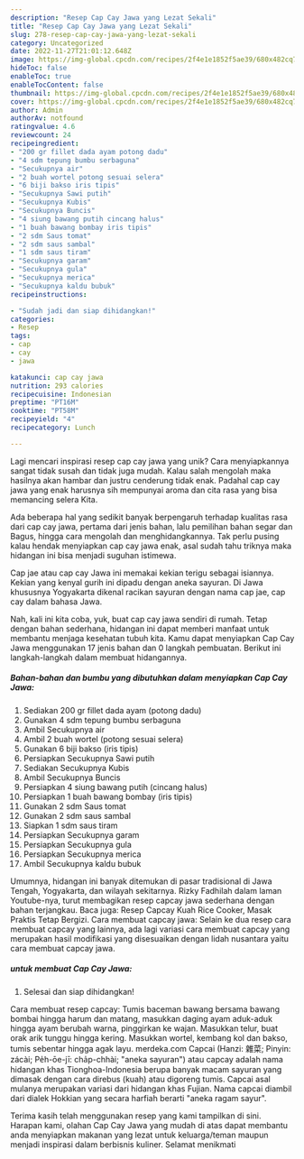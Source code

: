 ```yaml
---
description: "Resep Cap Cay Jawa yang Lezat Sekali"
title: "Resep Cap Cay Jawa yang Lezat Sekali"
slug: 278-resep-cap-cay-jawa-yang-lezat-sekali
category: Uncategorized
date: 2022-11-27T21:01:12.648Z
image: https://img-global.cpcdn.com/recipes/2f4e1e1852f5ae39/680x482cq70/cap-cay-jawa-foto-resep-utama.jpg
hideToc: false
enableToc: true
enableTocContent: false
thumbnail: https://img-global.cpcdn.com/recipes/2f4e1e1852f5ae39/680x482cq70/cap-cay-jawa-foto-resep-utama.jpg
cover: https://img-global.cpcdn.com/recipes/2f4e1e1852f5ae39/680x482cq70/cap-cay-jawa-foto-resep-utama.jpg
author: Admin
authorAv: notfound
ratingvalue: 4.6
reviewcount: 24
recipeingredient:
- "200 gr fillet dada ayam potong dadu"
- "4 sdm tepung bumbu serbaguna"
- "Secukupnya air"
- "2 buah wortel potong sesuai selera"
- "6 biji bakso iris tipis"
- "Secukupnya Sawi putih"
- "Secukupnya Kubis"
- "Secukupnya Buncis"
- "4 siung bawang putih cincang halus"
- "1 buah bawang bombay iris tipis"
- "2 sdm Saus tomat"
- "2 sdm saus sambal"
- "1 sdm saus tiram"
- "Secukupnya garam"
- "Secukupnya gula"
- "Secukupnya merica"
- "Secukupnya kaldu bubuk"
recipeinstructions:

- "Sudah jadi dan siap dihidangkan!"
categories:
- Resep
tags:
- cap
- cay
- jawa

katakunci: cap cay jawa 
nutrition: 293 calories
recipecuisine: Indonesian
preptime: "PT16M"
cooktime: "PT58M"
recipeyield: "4"
recipecategory: Lunch

---
```





Lagi mencari inspirasi resep cap cay jawa yang unik? Cara menyiapkannya sangat tidak susah dan tidak juga mudah. Kalau salah mengolah maka hasilnya akan hambar dan justru cenderung tidak enak. Padahal cap cay jawa yang enak harusnya sih mempunyai aroma dan cita rasa yang bisa memancing selera Kita.





Ada beberapa hal yang sedikit banyak berpengaruh terhadap kualitas rasa dari cap cay jawa, pertama dari jenis bahan, lalu pemilihan bahan segar dan Bagus, hingga cara mengolah dan menghidangkannya. Tak perlu pusing kalau hendak menyiapkan cap cay jawa enak,      asal sudah tahu triknya maka hidangan ini bisa menjadi suguhan istimewa.














Cap jae atau cap cay Jawa ini memakai kekian terigu sebagai isiannya. Kekian yang kenyal gurih ini dipadu dengan aneka sayuran. Di Jawa khususnya Yogyakarta dikenal racikan sayuran dengan nama cap jae, cap cay dalam bahasa Jawa.






Nah, kali ini kita coba, yuk, buat cap cay jawa sendiri di rumah. Tetap dengan bahan sederhana, hidangan ini dapat memberi manfaat untuk membantu menjaga kesehatan tubuh kita. Kamu dapat menyiapkan Cap Cay Jawa menggunakan 17 jenis bahan dan 0 langkah pembuatan. Berikut ini langkah-langkah dalam membuat hidangannya.

<!--inarticleads1-->

##### Bahan-bahan dan bumbu yang dibutuhkan dalam menyiapkan Cap Cay Jawa:

1. Sediakan 200 gr fillet dada ayam (potong dadu)
1. Gunakan 4 sdm tepung bumbu serbaguna
1. Ambil Secukupnya air
1. Ambil 2 buah wortel (potong sesuai selera)
1. Gunakan 6 biji bakso (iris tipis)
1. Persiapkan Secukupnya Sawi putih
1. Sediakan Secukupnya Kubis
1. Ambil Secukupnya Buncis
1. Persiapkan 4 siung bawang putih (cincang halus)
1. Persiapkan 1 buah bawang bombay (iris tipis)
1. Gunakan 2 sdm Saus tomat
1. Gunakan 2 sdm saus sambal
1. Siapkan 1 sdm saus tiram
1. Persiapkan Secukupnya garam
1. Persiapkan Secukupnya gula
1. Persiapkan Secukupnya merica
1. Ambil Secukupnya kaldu bubuk


Umumnya, hidangan ini banyak ditemukan di pasar tradisional di Jawa Tengah, Yogyakarta, dan wilayah sekitarnya. Rizky Fadhilah dalam laman Youtube-nya, turut membagikan resep capcay jawa sederhana dengan bahan terjangkau. Baca juga: Resep Capcay Kuah Rice Cooker, Masak Praktis Tetap Bergizi. Cara membuat capcay jawa: Selain ke dua resep cara membuat capcay yang lainnya, ada lagi variasi cara membuat capcay yang merupakan hasil modifikasi yang disesuaikan dengan lidah nusantara yaitu cara membuat capcay jawa. 

<!--inarticleads2-->

#####  untuk membuat Cap Cay Jawa:


1. Selesai dan siap dihidangkan!

Cara membuat resep capcay: Tumis baceman bawang bersama bawang bombai hingga harum dan matang, masukkan daging ayam aduk-aduk hingga ayam berubah warna, pinggirkan ke wajan. Masukkan telur, buat orak arik tunggu hingga kering. Masukkan wortel, kembang kol dan bakso, tumis sebentar hingga agak layu. merdeka.com Capcai (Hanzi: 雜菜; Pinyin: zácài; Pe̍h-ōe-jī: cha̍p-chhài; &#34;aneka sayuran&#34;) atau capcay adalah nama hidangan khas Tionghoa-Indonesia berupa banyak macam sayuran yang dimasak dengan cara direbus (kuah) atau digoreng tumis. Capcai asal mulanya merupakan variasi dari hidangan khas Fujian. Nama capcai diambil dari dialek Hokkian yang secara harfiah berarti &#34;aneka ragam sayur&#34;. 

Terima kasih telah menggunakan resep yang kami tampilkan di sini. Harapan kami, olahan Cap Cay Jawa yang mudah di atas dapat membantu anda menyiapkan makanan yang lezat untuk keluarga/teman maupun menjadi inspirasi dalam berbisnis kuliner. Selamat menikmati
